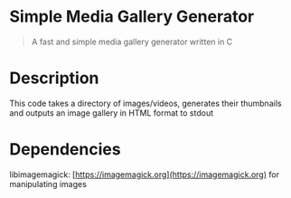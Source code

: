 # Simple Media Gallery Generator 
> A fast and simple media gallery generator written in C

# Description
This code takes a directory of images/videos, generates their thumbnails and outputs an image gallery in HTML format to stdout

# Dependencies
libimagemagick: [https://imagemagick.org](https://imagemagick.org) for manipulating images
